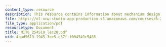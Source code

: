 ```yaml
---
content_type: resource
description: This resource contains information about mechanism design II.
file: https://ol-ocw-studio-app-production.s3.amazonaws.com/courses/6-254-game-theory-with-engineering-applications-spring-2010/4bad561319453ce5c37ff094549c5486_MIT6_254S10_lec20.pdf
file_type: application/pdf
resourcetype: Document
title: MIT6_254S10_lec20.pdf
uid: 4bad5613-1945-3ce5-c37f-f094549c5486
---
```

